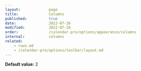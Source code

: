 ```yaml
---
layout:             page
title:              Columns 
published:          true
date:               2022-07-26
modified:           2022-07-26
order:              /calendar-pro/options/appearance/columns
internal:           columns
related:
    - rows.md
    - /calendar-pro/options/toolbar/layout.md
---
```

**Default value:** 2
